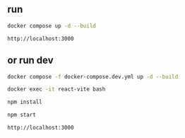 ## run

```bash
docker compose up -d --build
```

`http://localhost:3000`

## or run dev

```bash
docker compose -f docker-compose.dev.yml up -d --build
```

```bash
docker exec -it react-vite bash
```

```bash
npm install
```

```bash
npm start
```

`http://localhost:3000`
